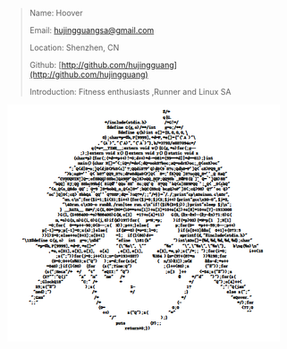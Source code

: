 > Name:  Hoover
>
> Email:  hujingguangsa@gmail.com
>
> Location:  Shenzhen, CN
>
> Github:  [http://github.com/hujingguang](http://github.com/hujingguang)
>
> Introduction:   Fitness enthusiasts ,Runner  and Linux SA

![](/assets/K{II]2`SN}D{6MUCCJ{YILJ.png)                                



